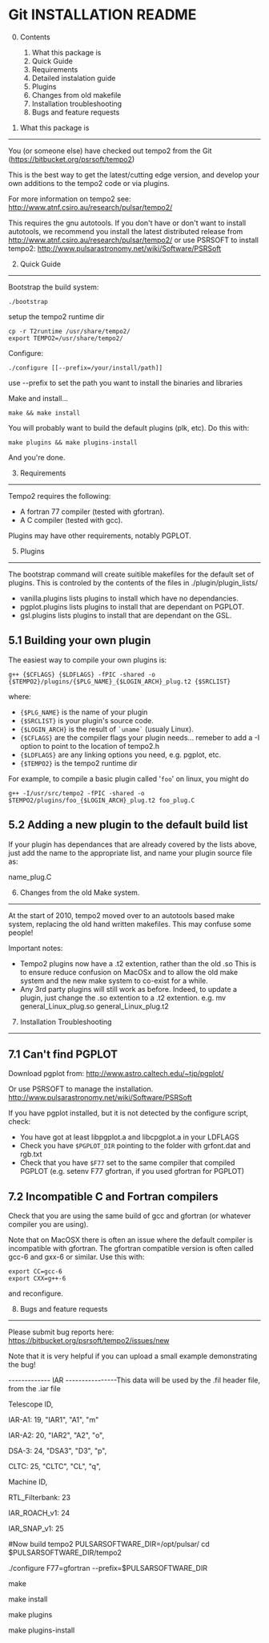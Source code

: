 Git INSTALLATION README
=======================

0. Contents
	1. What this package is    
	2. Quick Guide    
	3. Requirements    
	4. Detailed instalation guide    
	5. Plugins    
	6. Changes from old makefile    
	7. Installation troubleshooting    
	8. Bugs and feature requests


1. What this package is
------------------------
You (or someone else) have checked out tempo2 from the Git
(https://bitbucket.org/psrsoft/tempo2)

This is the best way to get the latest/cutting edge version, and develop your
own additions to the tempo2 code or via plugins.

For more information on tempo2 see:
http://www.atnf.csiro.au/research/pulsar/tempo2/

This requires the gnu autotools. If you don't have or don't want to install 
autotools, we recommend you install the latest distributed release from
http://www.atnf.csiro.au/research/pulsar/tempo2/
or use PSRSOFT to install tempo2:
http://www.pulsarastronomy.net/wiki/Software/PSRSoft

2. Quick Guide
---------------
Bootstrap the build system:

    ./bootstrap

setup the tempo2 runtime dir

    cp -r T2runtime /usr/share/tempo2/
    export TEMPO2=/usr/share/tempo2/

Configure:

    ./configure [[--prefix=/your/install/path]]

use --prefix to set the path you want to install the binaries and libraries

Make and install...

    make && make install

You will probably want to build the default plugins (plk, etc). Do this with:

    make plugins && make plugins-install


And you're done.

3. Requirements
---------------
Tempo2 requires the following:

 - A fortran 77 compiler (tested with gfortran).
 - A C compiler (tested with gcc).

Plugins may have other requirements, notably PGPLOT.

5. Plugins
----------
The bootstrap command will create suitible makefiles for the default set of
plugins. This is controled by the contents of the files in
./plugin/plugin_lists/

 - vanilla.plugins lists plugins to install which have no dependancies.
 - pgplot.plugins lists plugins to install that are dependant on PGPLOT.
 - gsl.plugins lists plugins to install that are dependant on the GSL.

5.1 Building your own plugin
----------------------------
The easiest way to compile your own plugins is:

    g++ {$CFLAGS} {$LDFLAGS} -fPIC -shared -o {$TEMPO2}/plugins/{$PLG_NAME}_{$LOGIN_ARCH}_plug.t2 {$SRCLIST}

where:

 - `{$PLG_NAME}` is the name of your plugin
 - `{$SRCLIST}` is your plugin's source code.
 - `{$LOGIN_ARCH}` is the result of `` `uname` `` (usualy Linux).
 - `{$CFLAGS}` are the compiler flags your plugin needs... remeber to add a -I option to point to the location of tempo2.h
 - `{$LDFLAGS}` are any linking options you need, e.g. pgplot, etc.
 - `{$TEMPO2}` is the tempo2 runtime dir

For example, to compile a basic plugin called '`foo`' on linux, you might do

    g++ -I/usr/src/tempo2 -fPIC -shared -o $TEMPO2/plugins/foo_{$LOGIN_ARCH}_plug.t2 foo_plug.C


5.2 Adding a new plugin to the default build list
-------------------------------------------------
If your plugin has dependances that are already covered by the lists above,
just add the name to the appropriate list, and name your plugin source file as:

name_plug.C

6. Changes from the old Make system.
------------------------------------
At the start of 2010, tempo2 moved over to an autotools based make system,
replacing the old hand written makefiles. This may confuse some people!

Important notes:

 - Tempo2 plugins now have a .t2 extention, rather than the old .so
    This is to ensure reduce confusion on MacOSx and to allow the old
    make system and the new make system to co-exist for a while.
 - Any 3rd party plugins will still work as before. Indeed, to update
    a plugin, just change the .so extention to a .t2 extention.
    e.g. mv general_Linux_plug.so general_Linux_plug.t2

7. Installation Troubleshooting
-------------------------------

7.1 Can't find PGPLOT
---------------------
Download pgplot from:
http://www.astro.caltech.edu/~tjp/pgplot/

Or use PSRSOFT to manage the installation.
http://www.pulsarastronomy.net/wiki/Software/PSRSoft

If you have pgplot installed, but it is not detected by the configure script, check:

 - You have got at least libpgplot.a and libcpgplot.a in your LDFLAGS
 - Check you have `$PGPLOT_DIR` pointing to the folder with grfont.dat and rgb.txt
 - Check that you have `$F77` set to the same compiler that compiled PGPLOT
    (e.g. setenv F77 gfortran, if you used gfortran for PGPLOT)


7.2 Incompatible C and Fortran compilers
----------------------------------------
Check that you are using the same build of gcc and gfortran (or whatever compiler you are using).

Note that on MacOSX there is often an issue where the default compiler is incompatible with gfortran.
The gfortran compatible version is often called gcc-6 and gxx-6 or similar. Use this with:

    export CC=gcc-6
    export CXX=g++-6

and reconfigure.


8. Bugs and feature requests
-----------------------------
Please submit bug reports here: https://bitbucket.org/psrsoft/tempo2/issues/new

Note that it is very helpful if you can upload a small example demonstrating the bug!


------------- IAR ----------------This data will be used by the .fil header file, from the .iar file

Telescope ID,

IAR-A1: 19, "IAR1", "A1", "m"

IAR-A2: 20, "IAR2", "A2", "o",

DSA-3: 24, "DSA3", "D3", "p",

CLTC: 25, "CLTC", "CL", "q",

Machine ID,

RTL_Filterbank: 23

IAR_ROACH_v1: 24

IAR_SNAP_v1: 25

#Now build tempo2
PULSARSOFTWARE_DIR=/opt/pulsar/ 
cd $PULSARSOFTWARE_DIR/tempo2

./configure F77=gfortran --prefix=$PULSARSOFTWARE_DIR

make

make install

make plugins

make plugins-install

